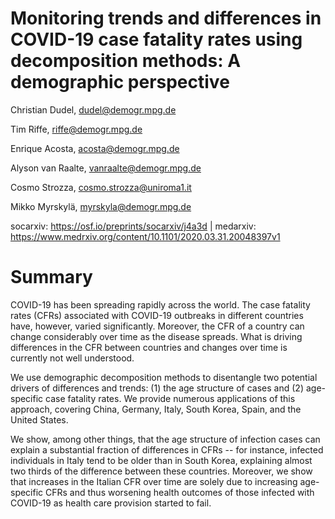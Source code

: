 # Monitoring trends and differences in COVID-19 case fatality rates using decomposition methods: A demographic perspective

Christian Dudel, dudel@demogr.mpg.de

Tim Riffe, riffe@demogr.mpg.de

Enrique Acosta, acosta@demogr.mpg.de

Alyson van Raalte, vanraalte@demogr.mpg.de

Cosmo Strozza, cosmo.strozza@uniroma1.it

Mikko Myrskylä, myrskyla@demogr.mpg.de

socarxiv: https://osf.io/preprints/socarxiv/j4a3d | medarxiv: https://www.medrxiv.org/content/10.1101/2020.03.31.20048397v1

# Summary

COVID-19 has been spreading rapidly across the world. The case fatality rates (CFRs) associated with COVID-19 outbreaks in different countries have, however, varied significantly. Moreover, the CFR of a country can change considerably over time as the disease spreads. What is driving differences in the CFR between countries and changes over time is currently not well understood. 

We use demographic decomposition methods to disentangle two potential drivers of differences and trends: (1) the age structure of cases and (2) age-specific case fatality rates. We provide numerous applications of this approach, covering China, Germany, Italy, South Korea, Spain, and the United States. 

We show, among other things, that the age structure of infection cases can explain a substantial fraction of differences in CFRs -- for instance, infected individuals in Italy tend to be older than in South Korea, explaining almost two thirds of the difference between these countries. Moreover, we show that increases in the Italian CFR over time are solely due to increasing age-specific CFRs and thus worsening health outcomes of those infected with COVID-19 as health care provision started to fail.

